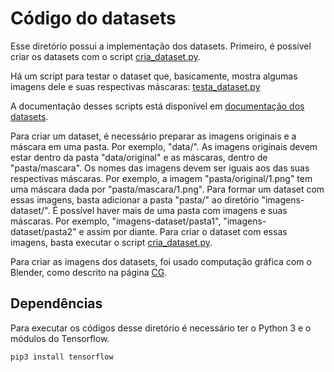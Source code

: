 # Código do datasets

Esse diretório possui a implementação dos datasets. Primeiro, é possível criar os datasets com o script [cria_dataset.py](cria_dataset.py).

Há um script para testar o dataset que, basicamente, mostra algumas imagens dele e suas respectivas máscaras: [testa_dataset.py](testa_dataset.py)

A documentação desses scripts está disponível em [documentação dos datasets](../../../docs/_build/markdown/_autosummary/codigo.segmentacao.datasets.md).

Para criar um dataset, é necessário preparar as imagens originais e a máscara em uma pasta. Por exemplo, "data/". As imagens originais devem estar dentro da pasta "data/original" e as máscaras, dentro de "pasta/mascara". Os nomes das imagens devem ser iguais aos das suas respectivas máscaras. Por exemplo, a imagem "pasta/original/1.png" tem uma máscara dada por "pasta/mascara/1.png". Para formar um dataset com essas imagens, basta adicionar a pasta "pasta/" ao diretório "imagens-dataset/". É possível haver mais de uma pasta com imagens e suas máscaras. Por exemplo, "imagens-dataset/pasta1", "imagens-dataset/pasta2" e assim por diante. Para criar o dataset com essas imagens, basta executar o script [cria_dataset.py](cria_dataset.py).

Para criar as imagens dos datasets, foi usado computação gráfica com o Blender, como descrito na página [CG](CG).


## Dependências

Para executar os códigos desse diretório é necessário ter o Python 3 e o módulos do Tensorflow.

```shell
pip3 install tensorflow
```

